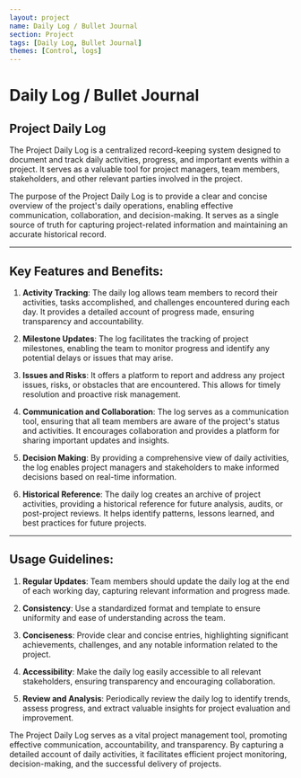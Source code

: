 ```yaml
---
layout: project
name: Daily Log / Bullet Journal
section: Project
tags: [Daily Log, Bullet Journal]
themes: [Control, logs]
---
```

# Daily Log / Bullet Journal

## Project Daily Log

The Project Daily Log is a centralized record-keeping system designed to document and track daily activities, progress, and important events within a project. It serves as a valuable tool for project managers, team members, stakeholders, and other relevant parties involved in the project.

The purpose of the Project Daily Log is to provide a clear and concise overview of the project's daily operations, enabling effective communication, collaboration, and decision-making. It serves as a single source of truth for capturing project-related information and maintaining an accurate historical record.

---

## Key Features and Benefits:

1. **Activity Tracking**: The daily log allows team members to record their activities, tasks accomplished, and challenges encountered during each day. It provides a detailed account of progress made, ensuring transparency and accountability.

2. **Milestone Updates**: The log facilitates the tracking of project milestones, enabling the team to monitor progress and identify any potential delays or issues that may arise.

3. **Issues and Risks**: It offers a platform to report and address any project issues, risks, or obstacles that are encountered. This allows for timely resolution and proactive risk management.

4. **Communication and Collaboration**: The log serves as a communication tool, ensuring that all team members are aware of the project's status and activities. It encourages collaboration and provides a platform for sharing important updates and insights.

5. **Decision Making**: By providing a comprehensive view of daily activities, the log enables project managers and stakeholders to make informed decisions based on real-time information.

6. **Historical Reference**: The daily log creates an archive of project activities, providing a historical reference for future analysis, audits, or post-project reviews. It helps identify patterns, lessons learned, and best practices for future projects.

---

## Usage Guidelines:

1. **Regular Updates**: Team members should update the daily log at the end of each working day, capturing relevant information and progress made.

2. **Consistency**: Use a standardized format and template to ensure uniformity and ease of understanding across the team.

3. **Conciseness**: Provide clear and concise entries, highlighting significant achievements, challenges, and any notable information related to the project.

4. **Accessibility**: Make the daily log easily accessible to all relevant stakeholders, ensuring transparency and encouraging collaboration.

5. **Review and Analysis**: Periodically review the daily log to identify trends, assess progress, and extract valuable insights for project evaluation and improvement.

The Project Daily Log serves as a vital project management tool, promoting effective communication, accountability, and transparency. By capturing a detailed account of daily activities, it facilitates efficient project monitoring, decision-making, and the successful delivery of projects.